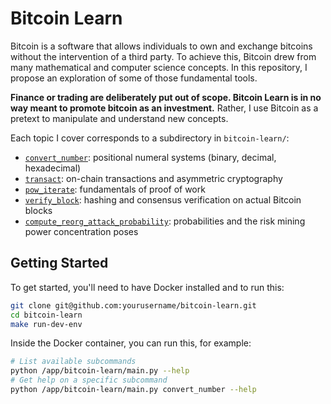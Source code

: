 # Bitcoin Learn

Bitcoin is a software that allows individuals to own and exchange bitcoins without the intervention of a third party.
To achieve this, Bitcoin drew from many mathematical and computer science concepts.
In this repository, I propose an exploration of some of those fundamental tools.

**Finance or trading are deliberately put out of scope. Bitcoin Learn is in no way meant to promote bitcoin as an investment.**
Rather, I use Bitcoin as a pretext to manipulate and understand new concepts.

Each topic I cover corresponds to a subdirectory in `bitcoin-learn/`:
- [`convert_number`](https://github.com/Konilo/bitcoin-learn/blob/main/bitcoin-learn/convert_number/notes.md): positional numeral systems (binary, decimal, hexadecimal)
- [`transact`](https://github.com/Konilo/bitcoin-learn/blob/main/bitcoin-learn/transact/run.py): on-chain transactions and asymmetric cryptography
- [`pow_iterate`](https://github.com/Konilo/bitcoin-learn/blob/main/bitcoin-learn/pow_iterate/run.py): fundamentals of proof of work
- [`verify_block`](https://github.com/Konilo/bitcoin-learn/blob/main/bitcoin-learn/verify_block/run.py): hashing and consensus verification on actual Bitcoin blocks
- [`compute_reorg_attack_probability`](https://github.com/Konilo/bitcoin-learn/blob/main/bitcoin-learn/compute_reorg_attack_probability/notes.md): probabilities and the risk mining power concentration poses


## Getting Started

To get started, you'll need to have Docker installed and to run this:
```sh
git clone git@github.com:yourusername/bitcoin-learn.git
cd bitcoin-learn
make run-dev-env
```

Inside the Docker container, you can run this, for example:
```sh
# List available subcommands
python /app/bitcoin-learn/main.py --help
# Get help on a specific subcommand
python /app/bitcoin-learn/main.py convert_number --help
```
